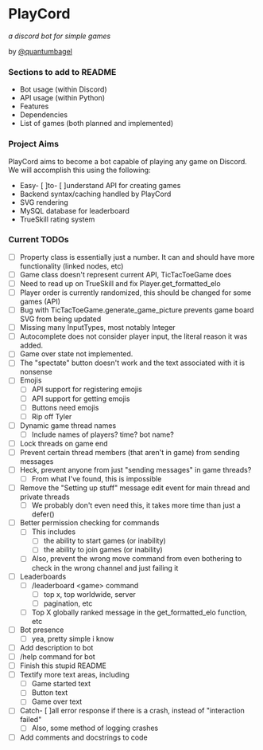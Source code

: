 # PlayCord
_a discord bot for simple games_

by [@quantumbagel](https://github.com/quantumbagel)


### Sections to add to README

* Bot usage (within Discord)
* API usage (within Python)
* Features
* Dependencies
* List of games (both planned and implemented)


### Project Aims

PlayCord aims to become a bot capable of playing any game on Discord.
We will accomplish this using the following:

* Easy- [ ]to- [ ]understand API for creating games
* Backend syntax/caching handled by PlayCord
* SVG rendering
* MySQL database for leaderboard
* TrueSkill rating system


### Current TODOs
- [ ] Property class is essentially just a number. It can and should have more functionality (linked nodes, etc)
- [ ] Game class doesn't represent current API, TicTacToeGame does
- [ ] Need to read up on TrueSkill and fix Player.get_formatted_elo
- [ ] Player order is currently randomized, this should be changed for some games (API)
- [ ] Bug with TicTacToeGame.generate_game_picture prevents game board SVG from being updated
- [ ] Missing many InputTypes, most notably Integer
- [ ] Autocomplete does not consider player input, the literal reason it was added.
- [ ] Game over state not implemented.
- [ ] The "spectate" button doesn't work and the text associated with it is nonsense
- [ ] Emojis
  - [ ] API support for registering emojis
  - [ ] API support for getting emojis
  - [ ] Buttons need emojis
  - [ ] Rip off Tyler
- [ ] Dynamic game thread names
  - [ ] Include names of players? time? bot name?
- [ ] Lock threads on game end
- [ ] Prevent certain thread members (that aren't in game) from sending messages
- [ ] Heck, prevent anyone from just "sending messages" in game threads?
  - [ ] From what I've found, this is impossible
- [ ] Remove the "Setting up stuff" message edit event for main thread and private threads
  - [ ] We probably don't even need this, it takes more time than just a defer()
- [ ] Better permission checking for commands
  - [ ] This includes
    - [ ] the ability to start games (or inability)
    - [ ] the ability to join games (or inability)
  - [ ] Also, prevent the wrong move command from even bothering to check in the wrong channel and just failing it
- [ ] Leaderboards
  - [ ] /leaderboard \<game\> command
    - [ ] top x, top worldwide, server
    - [ ] pagination, etc
  - [ ] Top X globally ranked message in the get_formatted_elo function, etc
- [ ] Bot presence
  - [ ] yea, pretty simple i know
- [ ] Add description to bot
- [ ] /help command for bot
- [ ] Finish this stupid README
- [ ] Textify more text areas, including
  - [ ] Game started text
  - [ ] Button text
  - [ ] Game over text
- [ ] Catch- [ ]all error response if there is a crash, instead of "interaction failed"
  - [ ] Also, some method of logging crashes
- [ ] Add comments and docstrings to code
